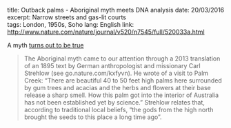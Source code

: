 title: Outback palms - Aboriginal myth meets DNA analysis
date: 20/03/2016
excerpt: Narrow streets and gas-lit courts  
tags: London, 1950s, Soho
lang: English
link: http://www.nature.com/nature/journal/v520/n7545/full/520033a.html

A myth [turns out to be true](http://www.nature.com/nature/journal/v520/n7545/full/520033a.html)

> The Aboriginal myth came to our attention through a  2013 translation of an 1895 text by German anthropologist and missionary Carl Strehlow (see go.nature.com/kxfyvn). He wrote of a visit to Palm Creek: “There are beautiful 40 to 50 feet high palms here surrounded by gum trees and acacias and the herbs and flowers at their base release a sharp smell. How this palm got into the interior of Australia has not been established yet by science.” Strehlow relates that, according to traditional local beliefs, “the gods from the high north brought the seeds to this place a long time ago”.
